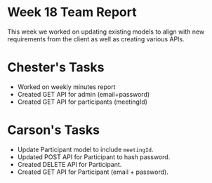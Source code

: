 # Week 18 Team Report

This week we worked on updating existing models to align with new requirements from the client as well as creating
various APIs.

# Chester's Tasks

- Worked on weekly minutes report
- Created GET API for admin (email+password)
- Created GET API for participants (meetingId)

# Carson's Tasks

- Update Participant model to include `meetingId`.
- Updated POST API for Participant to hash password.
- Created DELETE API for Participant.
- Created GET API for Participant (email + password).

